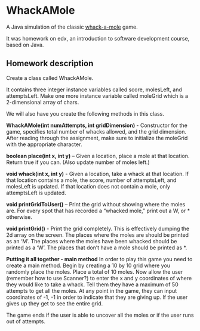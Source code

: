 # WhackAMole
A Java simulation of the classic [whack-a-mole](https://media.giphy.com/media/MVUyVpyjakkRW/giphy.gif) game.

It was homework on edx, an introduction to software development course, based on Java. 

## Homework description

Create a class called WhackAMole.

It contains three integer instance variables called score, molesLeft, and attemptsLeft. Make one more instance variable called moleGrid which is a 2-dimensional array of chars.

We will also have you create the following methods in this class.

**WhackAMole(int numAttempts, int gridDimension)** - Constructor for the game, specifies total number of whacks allowed, and the grid dimension. After reading through the assignment, make sure to initialize the moleGrid with the appropriate character.

**boolean place(int x, int y)** – Given a location, place a mole at that location. Return true if you can. (Also update number of moles left.)            

**void whack(int x, int y)** -  Given a location, take a whack at that location. If that location contains a mole, the score, number of attemptsLeft, and molesLeft is updated. If that location does not contain a mole, only attemptsLeft is updated.

**void printGridToUser()** – Print the grid without showing where the moles are. For every spot that has recorded a “whacked mole,” print out a W, or * otherwise.

**void printGrid()** -  Print the grid completely. This is effectively dumping the 2d array on the screen. The places where the moles are should be printed as an ‘M’. The places where the moles have been whacked should be printed as a ‘W’. The places that don’t have a mole should be printed as *.

**Putting it all together - main method**
In order to play this game you need to create a main method. 
Begin by creating a 10 by 10 grid where you randomly place the moles. Place a total of 10 moles.
Now allow the user (remember how to use Scanner?) to enter the x and y coordinates of where they would like to take a whack. Tell them they have a maximum of 50 attempts to get all the moles. 
At any point in the game, they can input coordinates of -1, -1 in order to indicate that they are giving up. If the user gives up they get to see the entire grid.  

The game ends if the user is able to uncover all the moles or if the user runs out of attempts. 
